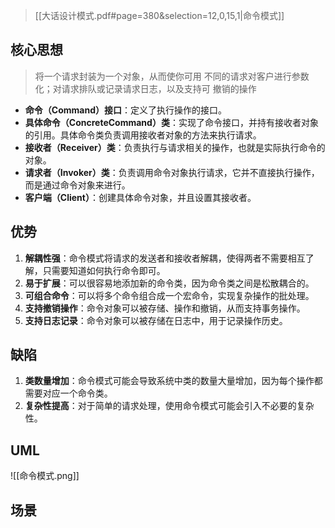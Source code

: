 > [[大话设计模式.pdf#page=380&selection=12,0,15,1|命令模式]]
## 核心思想

 > 将一个请求封装为一个对象，从而使你可用 不同的请求对客户进行参数化；对请求排队或记录请求日志，以及支持可 撤销的操作
 
 - **命令（Command）接口**：定义了执行操作的接口。
- **具体命令（ConcreteCommand）类**：实现了命令接口，并持有接收者对象的引用。具体命令类负责调用接收者对象的方法来执行请求。
- **接收者（Receiver）类**：负责执行与请求相关的操作，也就是实际执行命令的对象。
- **请求者（Invoker）类**：负责调用命令对象执行请求，它并不直接执行操作，而是通过命令对象来进行。
- **客户端（Client）**：创建具体命令对象，并且设置其接收者。
## 优势

1. **解耦性强**：命令模式将请求的发送者和接收者解耦，使得两者不需要相互了解，只需要知道如何执行命令即可。
2. **易于扩展**：可以很容易地添加新的命令类，因为命令类之间是松散耦合的。
3. **可组合命令**：可以将多个命令组合成一个宏命令，实现复杂操作的批处理。
4. **支持撤销操作**：命令对象可以被存储、操作和撤销，从而支持事务操作。
5. **支持日志记录**：命令对象可以被存储在日志中，用于记录操作历史。
## 缺陷

1. **类数量增加**：命令模式可能会导致系统中类的数量大量增加，因为每个操作都需要对应一个命令类。
2. **复杂性提高**：对于简单的请求处理，使用命令模式可能会引入不必要的复杂性。
## UML

![[命令模式.png]]
## 场景
